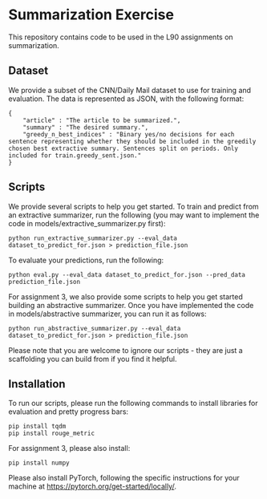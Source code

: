 # Summarization Exercise

This repository contains code to be used in the L90 assignments on summarization.

## Dataset

We provide a subset of the CNN/Daily Mail dataset to use for training and evaluation. The data is represented as JSON, with the following format:

```
{
    "article" : "The article to be summarized.",
    "summary" : "The desired summary.",
    "greedy_n_best_indices" : "Binary yes/no decisions for each sentence representing whether they should be included in the greedily chosen best extractive summary. Sentences split on periods. Only included for train.greedy_sent.json."
}
```

## Scripts

We provide several scripts to help you get started. To train and predict from an extractive summarizer, run the following (you may want to implement the code in models/extractive_summarizer.py first):

```
python run_extractive_summarizer.py --eval_data dataset_to_predict_for.json > prediction_file.json
```

To evaluate your predictions, run the following:

```
python eval.py --eval_data dataset_to_predict_for.json --pred_data prediction_file.json
```

For assignment 3, we also provide some scripts to help you get started building an abstractive summarizer. Once you have implemented the code in models/abstractive summarizer, you can run it as follows:

```
python run_abstractive_summarizer.py --eval_data dataset_to_predict_for.json > prediction_file.json
```

Please note that you are welcome to ignore our scripts - they are just a scaffolding you can build from if you find it helpful.

## Installation

To run our scripts, please run the following commands to install libraries for evaluation and pretty progress bars:

```
pip install tqdm
pip install rouge_metric
```

For assignment 3, please also install:

```
pip install numpy
```

Please also install PyTorch, following the specific instructions for your machine at https://pytorch.org/get-started/locally/.